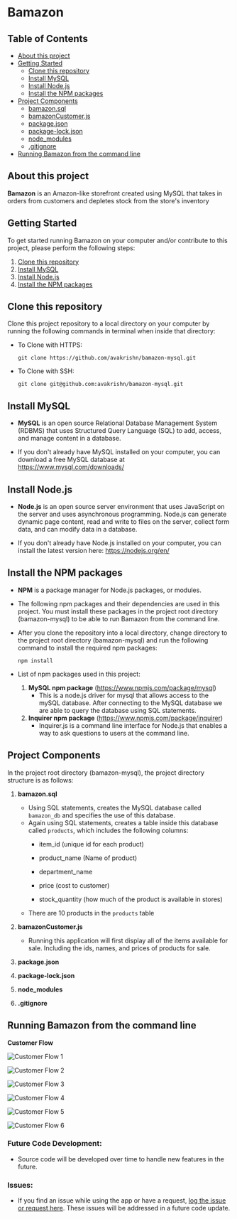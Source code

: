 # Bamazon

## Table of Contents
* [About this project](#about)
* [Getting Started](#start)
    * [Clone this repository](#clone)
    * [Install MySQL](#MySQL)
    * [Install Node.js](#node)
    * [Install the NPM packages](#npm)
* [Project Components](#components)
    * [bamazon.sql](#bamazon-sql)
    * [bamazonCustomer.js](#bamazon-customer)
    * [package.json](#package)
    * [package-lock.json](#package-lock)
    * [node_modules](#node-modules)
    * [.gitignore](#gitignore)
* [Running Bamazon from the command line](#command-line)


## <a id="about"></a> About this project

**Bamazon** is an Amazon-like storefront created using MySQL that takes in orders from customers and depletes stock from the store's inventory


## <a id="start"></a> Getting Started

To get started running Bamazon on your computer and/or contribute to this project, please perform the following steps:

1. [Clone this repository](#clone)
2. [Install MySQL](#MySQL)
3. [Install Node.js](#node)
4. [Install the NPM packages](#npm)

## <a id="clone-repository"></a> Clone this repository

Clone this project repository to a local directory on your computer by running the following commands in terminal when inside that directory:

* To Clone with HTTPS:
    ```
    git clone https://github.com/avakrishn/bamazon-mysql.git
    ``` 

* To Clone with SSH:
    ```
    git clone git@github.com:avakrishn/bamazon-mysql.git
    ```

## <a id="MySQL"></a> Install MySQL

* **MySQL** is an open source Relational Database Management System (RDBMS) that uses Structured Query Language (SQL) to add, access, and manage content in a database. 

* If you don't already have MySQL installed on your computer, you can download a free MySQL database at https://www.mysql.com/downloads/


## <a id="node"></a> Install Node.js

* **Node.js** is an open source server environment that uses JavaScript on the server and uses asynchronous programming. Node.js can generate dynamic page content, read and write to files on the server, collect form data, and can modify data in a database.

* If you don't already have Node.js installed on your computer, you can install the latest version here: https://nodejs.org/en/

## <a id="npm"></a> Install the NPM packages

* **NPM** is a package manager for Node.js packages, or modules.

* The following npm packages and their dependencies are used in this project. You must install these packages in the project root directory (bamazon-mysql) to be able to run Bamazon from the command line.

* After you clone the repository into a local directory, change directory to the project root directory (bamazon-mysql) and run the following command to install the required npm packages:

    ```
    npm install
    ```

* List of npm packages used in this project:

    1.  **MySQL npm package** (https://www.npmjs.com/package/mysql)
        * This is a node.js driver for mysql that allows access to the mySQL database. After connecting to the MySQL database we are able to query the database using SQL statements.
    2.  **Inquirer npm package** (https://www.npmjs.com/package/inquirer)
        * Inquirer.js is a command line interface for Node.js that enables a way to ask questions to users at the command line.

## <a id="components"></a> Project Components

In the project root directory (bamazon-mysql), the project directory structure is as follows:
1. <a id="bamazon-sql"></a> **bamazon.sql**
    * Using SQL statements, creates the MySQL database called `bamazon_db` and specifies the use of this database.
    * Again using SQL statements, creates a table inside this database called `products`, which includes the following columns:
        * item_id (unique id for each product)

        * product_name (Name of product)

        * department_name

        * price (cost to customer)

        * stock_quantity (how much of the product is available in stores)
    * There are 10 products in the `products` table

2. <a id="bamazon-customer"></a> **bamazonCustomer.js**

    * Running this application will first display all of the items available for sale. Including the ids, names, and prices of products for sale.

3. <a id="package"></a>**package.json** 
4. <a id="package-lock"></a>**package-lock.json** 
5. <a id="node-modules"></a>**node_modules** 
6. <a id="gitignore"></a>**.gitignore** 

## <a id="command-line"></a> Running Bamazon from the command line

**Customer Flow**

![Customer Flow 1](https://raw.githubusercontent.com/avakrishn/bamazon-mysql/master/assets/images/customer-flow-1.png)

![Customer Flow 2](https://raw.githubusercontent.com/avakrishn/bamazon-mysql/master/assets/images/customer-flow-2.png)

![Customer Flow 3](https://raw.githubusercontent.com/avakrishn/bamazon-mysql/master/assets/images/customer-flow-3.png)

![Customer Flow 4](https://raw.githubusercontent.com/avakrishn/bamazon-mysql/master/assets/images/customer-flow-4.png)

![Customer Flow 5](https://raw.githubusercontent.com/avakrishn/bamazon-mysql/master/assets/images/customer-flow-5.png)

![Customer Flow 6](https://raw.githubusercontent.com/avakrishn/bamazon-mysql/master/assets/images/customer-flow-6.png)


### **Future Code Development:**
* Source code will be developed over time to handle new features in the future.

### **Issues:**
* If you find an issue while using the app or have a request, <a href="https://github.com/avakrishn/bamazon-mysql/issues" target="_blank">log the issue or request here</a>. These issues will be addressed in a future code update.
